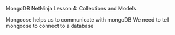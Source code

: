 MongoDB NetNinja
Lesson 4: Collections and Models 

Mongoose helps us to communicate with mongoDB
We need to tell mongoose to connect to a database